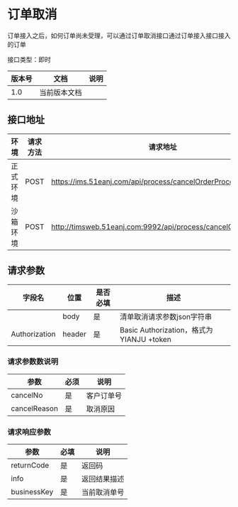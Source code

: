 # 订单取消

订单接入之后，如何订单尚未受理，可以通过订单取消接口通过订单接入接口接入的订单

接口类型：即时

| 版本号 | 文档         | 说明 |
| ------ | ------------ | ---- |
| 1.0    | 当前版本文档 |      |

## 接口地址

| 环境     | 请求方法 | 请求地址                                                     | 请求主体MIME类型 | 响应主体MIME类型 |
| -------- | -------- | ------------------------------------------------------------ | ---------------- | ---------------- |
| 正式环境 | POST     | https://ims.51eanj.com/api/process/cancelOrderProcess        | application/json | application/json |
| 沙箱环境 | POST     | http://timsweb.51eanj.com:9992/api/process/cancelOrderProcess | application/json | application/json |

## 请求参数

| 字段名        | 位置   | 是否必填 | 描述                                      |
| ------------- | ------ | -------- | ----------------------------------------- |
|               | body   | 是       | 清单取消请求参数json字符串                |
| Authorization | header | 是       | Basic Authorization，格式为 YIANJU +token |

### 请求参数数说明

| 参数         | 必须 | 说明       |
| ------------ | ---- | ---------- |
| cancelNo     | 是   | 客户订单号 |
| cancelReason | 是   | 取消原因   |

### 请求响应参数

| 参数        | 必填 | 说明         |
| ----------- | ---- | ------------ |
| returnCode  | 是   | 返回码       |
| info        | 是   | 返回结果描述 |
| businessKey | 是   | 当前取消单号 |